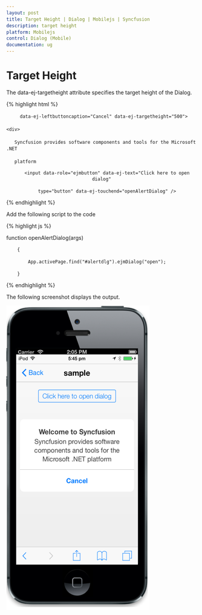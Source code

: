 ```yaml
---
layout: post
title: Target Height | Dialog | Mobilejs | Syncfusion
description: target height
platform: Mobilejs
control: Dialog (Mobile)
documentation: ug
---
```


# Target Height

 The data-ej-targetheight attribute specifies the target height of the Dialog.

{% highlight html %}



<div id="alertdlg" data-role="ejmdialog" data-ej-title="Welcome to Syncfusion"

         data-ej-leftbuttoncaption="Cancel" data-ej-targetheight="500">

    <div>

       Syncfusion provides software components and tools for the Microsoft .NET 

       platform

   </div>

</div>

<div style="text-align: center">

        <input data-role="ejmbutton" data-ej-text="Click here to open dialog"

        type="button" data-ej-touchend="openAlertDialog" />

</div>



{% endhighlight %}



Add the following script to the code

{% highlight js %}



function openAlertDialog(args)

        {

            App.activePage.find("#alertdlg").ejmDialog("open");

        }





{% endhighlight %}



The following screenshot displays the output.

![](Target-Height_images/Target-Height_img1.png)




